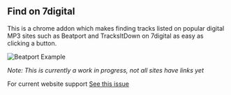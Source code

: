 ## Find on 7digital

This is a chrome addon which makes finding tracks listed on popular digital MP3
sites such as Beatport and TracksItDown on 7digital as easy as clicking a
button.

![Beatport Example](http://i.imgur.com/J0HDJJ3.png)

*Note: This is currently a work in progress, not all sites have links yet*

For current website support [See this issue](https://github.com/EvanPurkhiser/find-on-7digital/issues/1)

